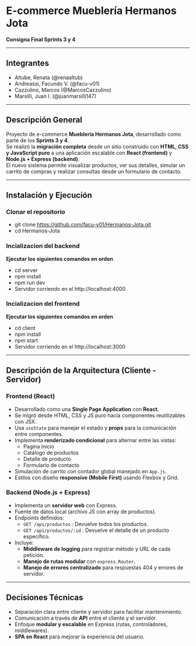 # E-commerce Mueblería Hermanos Jota  
**Consigna Final Sprints 3 y 4**

---

## Integrantes
- Altube, Renata (@renaaltub)  
- Andreassi, Facundo V. (@facu-v01)  
- Cazzulino, Marcos (@MarcosCazzulino)  
- Marsilli, Juan I. (@juanmarsilli147)

---

## Descripción General
Proyecto de e-commerce **Mueblería Hermanos Jota**, desarrollado como parte de los **Sprints 3 y 4**.  
Se realizó la **migración completa** desde un sitio construido con **HTML, CSS y JavaScript puro** a una aplicación escalable con **React (frontend)** y **Node.js + Express (backend)**.  
El nuevo sistema permite visualizar productos, ver sus detalles, simular un carrito de compras y realizar consultas desde un formulario de contacto.

---

## Instalación y Ejecución

### Clonar el repositorio
- git clone https://github.com/facu-v01/Hermanos-Jota.git
- cd Hermanos-Jota

### Incializacion del backend
**Ejecutar los siguientes comandos en orden**
- cd server 
- npm install
- npm run dev
- Servidor corriendo en el http://localhost:4000

### Incializacion del frontend
**Ejecutar los siguientes comandos en orden**
- cd client 
- npm install
- npm start
- Servidor corriendo en el http://localhost:3000

---

## Descripción de la Arquitectura (Cliente - Servidor)

### Frontend (React)
- Desarrollado como una **Single Page Application** con **React**.  
- Se migró desde HTML, CSS y JS puro hacia componentes reutilizables con JSX.  
- Usa `useState` para manejar el estado y **props** para la comunicación entre componentes.  
- Implementa **renderizado condicional** para alternar entre las vistas:
  - Pagina Inicio
  - Catálogo de productos  
  - Detalle de producto  
  - Formulario de contacto  
- Simulación de carrito con contador global manejado en `App.js`.  
- Estilos con diseño **responsive (Mobile First)** usando Flexbox y Grid.

### Backend (Node.js + Express)
- Implementa un **servidor web** con Express.  
- Fuente de datos local (archivo JS con array de productos).  
- Endpoints definidos:
  - `GET /api/productos` : Devuelve todos los productos.
  - `GET /api/productos/:id` : Devuelve el detalle de un producto específico.
- Incluye:
  - **Middleware de logging** para registrar método y URL de cada petición.  
  - **Manejo de rutas modular** con `express.Router`.  
  - **Manejo de errores centralizado** para respuestas 404 y errores de servidor.

---

## Decisiones Técnicas
- Separación clara entre cliente y servidor para facilitar mantenimiento.  
- Comunicación a través de **API** entre el cliente y el servidor.  
- Enfoque **modular y escalable** en Express (rutas, controladores, middlewares).  
- **SPA en React** para mejorar la experiencia del usuario.
